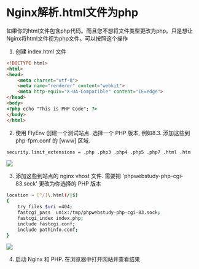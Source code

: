 # Nginx解析.html文件为php

如果你的html文件包含php代码。而且您不想将文件类型更改为php。只是想让Nginx将html文件视为php文件。可以按照这个操作

1. 创建 index.html 文件

```html
<!DOCTYPE html>
<html>
<head>
    <meta charset="utf-8">
    <meta name="renderer" content="webkit">
    <meta http-equiv="X-UA-Compatible" content="IE=edge">
</head>
<body>
<?php echo "This is PHP Code"; ?>
</body>
</html>
```

2. 使用 FlyEnv 创建一个测试站点. 选择一个 PHP 版本, 例如8.3. 添加这些到 php-fpm.conf 的 \[www\] 区域.

```sh
security.limit_extensions = .php .php3 .php4 .php5 .php7 .html .htm
```

<img src="https://oss.macphpstudy.com/image/07F1DB6F7926.png" data-x-image-preview="">

3. 添加这些到站点的 nginx vhost 文件. 需要把 'phpwebstudy-php-cgi-83.sock' 更改为你选择的 PHP 版本

```sh
location ~ [^/]\.html(/|$)
{
	try_files $uri =404;
    fastcgi_pass  unix:/tmp/phpwebstudy-php-cgi-83.sock;
    fastcgi_index index.php;
    include fastcgi.conf;
	include pathinfo.conf;
}
```

<img src="https://oss.macphpstudy.com/image/0177C26B65E1.png" data-x-image-preview="">

4. 启动 Nginx 和 PHP. 在浏览器中打开网站并查看结果



